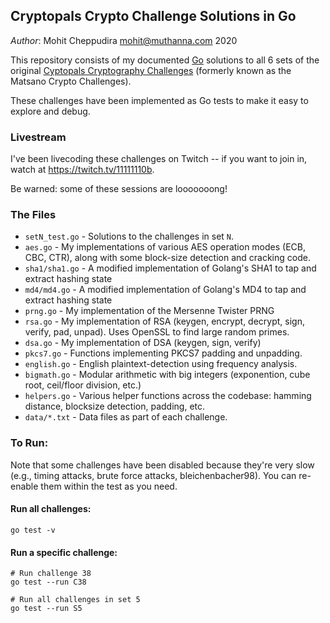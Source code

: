 ## Cryptopals Crypto Challenge Solutions in Go

*Author*: Mohit Cheppudira <mohit@muthanna.com> 2020

This repository consists of my documented [Go](https://golang.org) solutions to all 6 sets of the original [Cyptopals Cryptography Challenges](https://cryptopals.com/) (formerly known as the Matsano Crypto Challenges).

These challenges have been implemented as Go tests to make it easy to explore and debug.

### Livestream

I've been livecoding these challenges on Twitch -- if you want to join in, watch at https://twitch.tv/11111110b.

Be warned: some of these sessions are looooooong!

### The Files

* `setN_test.go` - Solutions to the challenges in set `N`.
* `aes.go` - My implementations of various AES operation modes (ECB, CBC, CTR), along with some block-size detection and cracking code.
* `sha1/sha1.go` - A modified implementation of Golang's SHA1 to tap and extract hashing state
* `md4/md4.go` - A modified implementation of Golang's MD4 to tap and extract hashing state
* `prng.go` - My implementation of the Mersenne Twister PRNG
* `rsa.go` - My implementation of RSA (keygen, encrypt, decrypt, sign, verify, pad, unpad). Uses OpenSSL to find large random primes.
* `dsa.go` - My implementation of DSA (keygen, sign, verify)
* `pkcs7.go` - Functions implementing PKCS7 padding and unpadding.
* `english.go` - English plaintext-detection using frequency analysis.
* `bigmath.go` - Modular arithmetic with big integers (exponention, cube root, ceil/floor division, etc.)
* `helpers.go` - Various helper functions across the codebase: hamming distance, blocksize detection, padding, etc.
* `data/*.txt` - Data files as part of each challenge.

### To Run:

Note that some challenges have been disabled because they're very slow (e.g., timing attacks, brute force attacks, bleichenbacher98). You can re-enable them within the test as you need.

#### Run all challenges:

```
go test -v
```

#### Run a specific challenge:

```
# Run challenge 38
go test --run C38

# Run all challenges in set 5
go test --run S5
```